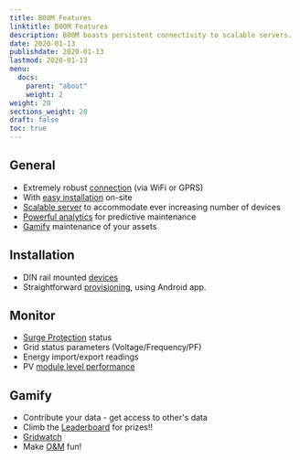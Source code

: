 ```yaml
---
title: B00M Features
linktitle: B00M Features
description: B00M boasts persistent connectivity to scalable servers.
date: 2020-01-13
publishdate: 2020-01-13
lastmod: 2020-01-13
menu:
  docs:
    parent: "about"
    weight: 2
weight: 20
sections_weight: 20
draft: false
toc: true
---
```


## General

* Extremely robust [connection][] (via WiFi or GPRS)
* With [easy installation][install] on-site
* [Scalable server][server] to accommodate ever increasing number of devices
* [Powerful analytics][analytics] for predictive maintenance
* [Gamify][] maintenance of your assets

## Installation

* DIN rail mounted [devices][]
* Straightforward [provisioning][], using Android app.

## Monitor

* [Surge Protection][] status
* Grid status parameters (Voltage/Frequency/PF)
* Energy import/export readings
* PV [module level performance][]

## Gamify

* Contribute your data - get access to other's data
* Climb the [Leaderboard][] for prizes!!
* [Gridwatch][] 
* Make [O&M][] fun!

[analytics]: /m0v-server/analytics
[connection]: /device-management/connection
[devices]: /device-management/
[server]: /m0v-server/
[Gamify]: https://en.wikipedia.org/wiki/Gamification
[performance]: /about/benefits
[provisioning]: /app/
[hostanywhere]: /hosting-and-deployment/
[install]: /getting-started/installing/
[Leaderboard]: /leaderboard
[Gridwatch]: /gridwatch
[O&M]: /about/benefits
[Surge Protection]: /device-management/spd
[module level performance]: /device-management/plc
